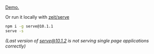 [Demo.](https://reprod-haunted-routing.netlify.com)

Or run it locally with [zeit/serve](https://github.com/zeit/serve)

```bash
npm i -g serve@10.1.1
serve -s
```
*(Last version of serve@10.1.2 is not serving single page applications correctly)*
